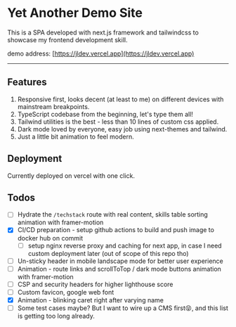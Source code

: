 # Yet Another Demo Site

This is a SPA developed with next.js framework and tailwindcss to showcase my frontend development skill.

demo address: [https://jldev.vercel.app](https://jldev.vercel.app)

---

## Features

1. Responsive first, looks decent (at least to me) on different devices with mainstream breakpoints.
2. TypeScript codebase from the beginning, let's type them all!
3. Tailwind utilities is the best - less than 10 lines of custom css applied.
4. Dark mode loved by everyone, easy job using next-themes and tailwind.
5. Just a little bit animation to feel modern.

## Deployment

Currently deployed on vercel with one click.

## Todos

- [ ] Hydrate the `/techstack` route with real content, skills table sorting animation with framer-motion
- [x] CI/CD preparation - setup github actions to build and push image to docker hub on commit
  - [ ] setup nginx reverse proxy and caching for next app, in case I need custom deployment later (out of scope of this repo tho)
- [ ] Un-sticky header in mobile landscape mode for better user experience
- [ ] Animation - route links and scrollToTop / dark mode buttons animation with framer-motion
- [ ] CSP and security headers for higher lighthouse score
- [ ] Custom favicon, google web font
- [x] Animation - blinking caret right after varying name
- [ ] Some test cases maybe? But I want to wire up a CMS first😝, and this list is getting too long already.
